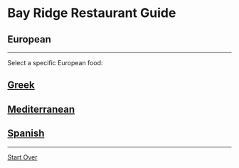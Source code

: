 # Bay Ridge Restaurant Guide
## European
---
Select a specific European food:
## [Greek](greek.md)
## [Mediterranean](mediterranean.md)
## [Spanish](spanish.md)
---
[Start Over](../home.md)